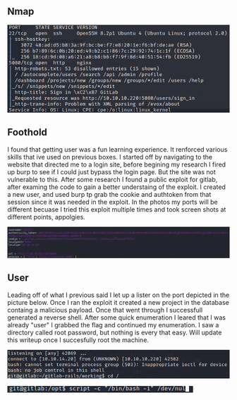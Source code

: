 ## Nmap 

![nampg](/ready/images/nmap.png)

## Foothold

I found that getting user was a fun learning experience. It renforced various skills that ive used on previous boxes. I started off by navigating to the website that directed me to a login site, before begining my research I fired up burp to see if I could just bypass the login page. But the site was not vulnerable to this. After some research I found a public  exploit for gitlab, after examing the code to gain a better understaing of the exploit. I created a new user, and used burp tp grab the cookie and authtoken from that session since it was needed in the exploit. In the photos my ports will be different becuase I tried this exploit multiple times and took screen shots at different points, appolgies. 

![Exploit](/ready/images/exploit.png)

## User

Leading off of what I previous said I let up a lister on the port depicted in the picture below. Once I ran the exploit it created a new project in the database containg a malicious payload. Once that went through I successfull generated a reverse shell. After some quick enumeration I leared that I was already "user" I grabbed the flag and continued my enumeration. I saw a directory called root password, but nothing is every that easy. Will update this writeup once I succesfully root the machine.

![User](/ready/images/user.png)

![Stable Shell](/ready/images/stableshell.png)


